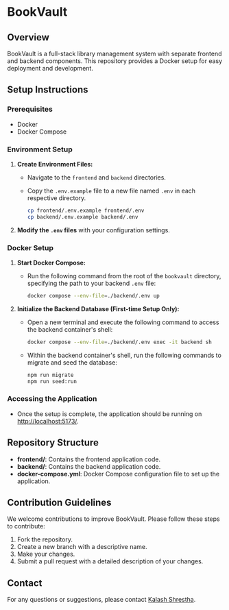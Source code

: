 # BookVault

## Overview
BookVault is a full-stack library management system with separate frontend and backend components. This repository provides a Docker setup for easy deployment and development.

## Setup Instructions

### Prerequisites
- Docker
- Docker Compose

### Environment Setup

1. **Create Environment Files:**
   - Navigate to the `frontend` and `backend` directories.
   - Copy the `.env.example` file to a new file named `.env` in each respective directory.

     ```sh
     cp frontend/.env.example frontend/.env
     cp backend/.env.example backend/.env
     ```

2. **Modify the `.env` files** with your configuration settings.

### Docker Setup

1. **Start Docker Compose:**
   - Run the following command from the root of the `bookvault` directory, specifying the path to your backend `.env` file:

     ```sh
     docker compose --env-file=./backend/.env up
     ```

2. **Initialize the Backend Database (First-time Setup Only):**
   - Open a new terminal and execute the following command to access the backend container's shell:

     ```sh
     docker compose --env-file=./backend/.env exec -it backend sh
     ```

   - Within the backend container's shell, run the following commands to migrate and seed the database:

     ```sh
     npm run migrate
     npm run seed:run
     ```

### Accessing the Application

- Once the setup is complete, the application should be running on [http://localhost:5173/](http://localhost:5173/).

## Repository Structure

- **frontend/**: Contains the frontend application code.
- **backend/**: Contains the backend application code.
- **docker-compose.yml**: Docker Compose configuration file to set up the application.

## Contribution Guidelines

We welcome contributions to improve BookVault. Please follow these steps to contribute:

1. Fork the repository.
2. Create a new branch with a descriptive name.
3. Make your changes.
4. Submit a pull request with a detailed description of your changes.


## Contact

For any questions or suggestions, please contact [Kalash Shrestha](mailto:kalashestha@gmail.com).

